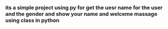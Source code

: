 ### its a simple project using py for get the uesr name for the user and the gender and show your name and welceme massage using class in python
